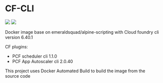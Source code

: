 # CF-CLI
<a href="https://microbadger.com/images/emeraldsquad/cf-cli" title="Get your own version badge on microbadger.com"><img src="https://images.microbadger.com/badges/version/emeraldsquad/cf-cli.svg"></a>
<a href="https://microbadger.com/images/emeraldsquad/cf-cli" title="Get your own image badge on microbadger.com"><img src="https://images.microbadger.com/badges/image/emeraldsquad/cf-cli.svg"></a>

Docker image base on emeraldsquad/alpine-scripting with Cloud foundry cli version 6.40.1

CF plugins:

* PCF scheduler cli 1.1.0
* PCF App Autoscaler cli 2.0.40

This project uses Docker Automated Build to build the image from the source code
